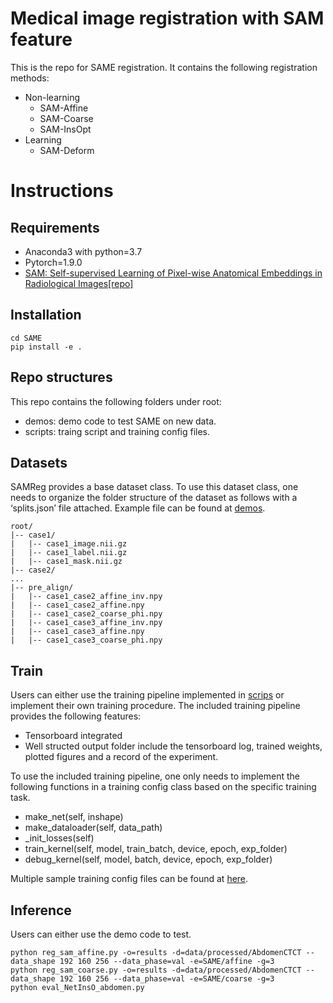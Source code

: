 # Medical image registration with SAM feature

This is the repo for SAME registration. It contains the following registration methods:
- Non-learning
    - SAM-Affine 
    - SAM-Coarse
    - SAM-InsOpt
- Learning
    - SAM-Deform


# Instructions
## Requirements
- Anaconda3 with python=3.7
- Pytorch=1.9.0
- [SAM: Self-supervised Learning of Pixel-wise Anatomical Embeddings in Radiological Images](https://ieeexplore.ieee.org/document/9760421/)[[repo]](https://github.com/alibaba-damo-academy/self-supervised-anatomical-embedding-v2)

## Installation
```
cd SAME
pip install -e .
```

## Repo structures
This repo contains the following folders under root: 
- demos: demo code to test SAME on new data.
- scripts: traing script and training config files.


## Datasets
SAMReg provides a base dataset class. To use this dataset class, one needs to organize the folder structure of the dataset as follows with a ‘splits.json’ file attached.  Example file can be found at [demos](demos/).
```
root/
|-- case1/
|   |-- case1_image.nii.gz
|   |-- case1_label.nii.gz
|   |-- case1_mask.nii.gz
|-- case2/
...
|-- pre_align/
|   |-- case1_case2_affine_inv.npy
|   |-- case1_case2_affine.npy
|   |-- case1_case2_coarse_phi.npy
|   |-- case1_case3_affine_inv.npy
|   |-- case1_case3_affine.npy
|   |-- case1_case3_coarse_phi.npy

```


## Train
Users can either use the training pipeline implemented in [scrips](scripts/) or implement their own training procedure. The included training pipeline provides the following features:
- Tensorboard integrated
- Well structed output folder include the tensorboard log, trained weights, plotted figures and a record of the experiment.

To use the included training pipeline, one only needs to implement the following functions in a training config class based on the specific training task.
- make_net(self, inshape)
- make_dataloader(self, data_path)
- _init_losses(self)
- train_kernel(self, model, train_batch, device, epoch, exp_folder)
- debug_kernel(self, model, batch, device, epoch, exp_folder)

Multiple sample training config files can be found at [here](scripts/train_config/).

## Inference
Users can either use the demo code to test.
```
python reg_sam_affine.py -o=results -d=data/processed/AbdomenCTCT --data_shape 192 160 256 --data_phase=val -e=SAME/affine -g=3 
python reg_sam_coarse.py -o=results -d=data/processed/AbdomenCTCT --data_shape 192 160 256 --data_phase=val -e=SAME/coarse -g=3 
python eval_NetInsO_abdomen.py
```


